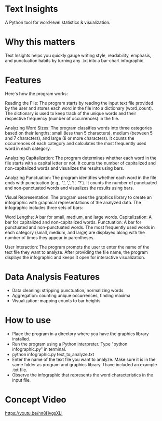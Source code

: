 # Text Insights
 A Python tool for word‑level statistics & visualization.
# Why this matters

Text Insights helps you quickly gauge writing style, readability, emphasis, and punctuation habits by turning any .txt into a bar‑chart infographic.

# Features
Here's how the program works:

Reading the File: The program starts by reading the input text file provided by the user and stores each word in the file into a dictionary (word_count). The dictionary is used to keep track of the unique words and their respective frequency (number of occurrences) in the file.

Analyzing Word Sizes: The program classifies words into three categories based on their lengths: small (less than 5 characters), medium (between 5 and 7 characters), and large (8 or more characters). It counts the occurrences of each category and calculates the most frequently used word in each category.

Analyzing Capitalization: The program determines whether each word in the file starts with a capital letter or not. It counts the number of capitalized and non-capitalized words and visualizes the results using bars.

Analyzing Punctuation: The program identifies whether each word in the file ends with punctuation (e.g., '.', ',', '!', '?'). It counts the number of punctuated and non-punctuated words and visualizes the results using bars.

Visual Representation: The program uses the graphics library to create an infographic with graphical representations of the analyzed data. The infographic includes three sets of bars:

Word Lengths: A bar for small, medium, and large words.
Capitalization: A bar for capitalized and non-capitalized words.
Punctuation: A bar for punctuated and non-punctuated words.
The most frequently used words in each category (small, medium, and large) are displayed along with the number of times they appear in parentheses.

User Interaction: The program prompts the user to enter the name of the text file they want to analyze. After providing the file name, the program displays the infographic and keeps it open for interactive visualization.


# Data Analysis Features

* Data cleaning: stripping punctuation, normalizing words
* Aggregation: counting unique occurrences, finding maxima
* Visualization: mapping counts to bar heights

# How to use

- Place the program in a directory where you have the graphics library installed.
- Run the program using a Python interpreter. Type "python infographic.py" in terminal.
- python infographic.py text_to_analyze.txt
- Enter the name of the text file you want to analyze. Make sure it is in the same folder as program and graphics library. I have included an example .txt file.
- Observe the infographic that represents the word characteristics in the input file.

# Concept Video
https://youtu.be/nn8I1vgoXLI
